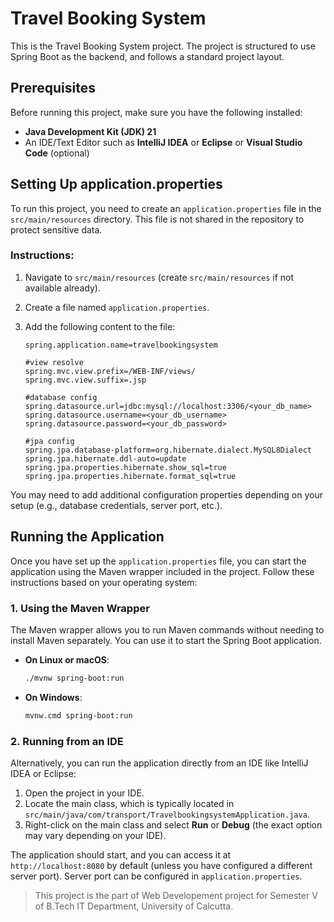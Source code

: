 # Travel Booking System

This is the Travel Booking System project. The project is structured to use Spring Boot as the backend, and follows a standard project layout.

## Prerequisites

Before running this project, make sure you have the following installed:

- **Java Development Kit (JDK) 21**
- An IDE/Text Editor such as **IntelliJ IDEA** or **Eclipse** or **Visual Studio Code** (optional)

## Setting Up application.properties

To run this project, you need to create an `application.properties` file in the `src/main/resources` directory. This file is not shared in the repository to protect sensitive data.

### Instructions:

1. Navigate to `src/main/resources` (create `src/main/resources` if not available already).
2. Create a file named `application.properties`.
3. Add the following content to the file:

   ```properties
   spring.application.name=travelbookingsystem

   #view resolve
   spring.mvc.view.prefix=/WEB-INF/views/
   spring.mvc.view.suffix=.jsp

   #database config
   spring.datasource.url=jdbc:mysql://localhost:3306/<your_db_name>
   spring.datasource.username=<your_db_username>
   spring.datasource.password=<your_db_password>

   #jpa config
   spring.jpa.database-platform=org.hibernate.dialect.MySQL8Dialect
   spring.jpa.hibernate.ddl-auto=update
   spring.jpa.properties.hibernate.show_sql=true
   spring.jpa.properties.hibernate.format_sql=true 
   ```

You may need to add additional configuration properties depending on your setup (e.g., database credentials, server port, etc.).

## Running the Application

Once you have set up the `application.properties` file, you can start the application using the Maven wrapper included in the project. Follow these instructions based on your operating system:

### 1. Using the Maven Wrapper

The Maven wrapper allows you to run Maven commands without needing to install Maven separately. You can use it to start the Spring Boot application.

- **On Linux or macOS**:

   ```bash
   ./mvnw spring-boot:run
   ```

- **On Windows**:

   ```bash
   mvnw.cmd spring-boot:run
   ```

### 2. Running from an IDE

Alternatively, you can run the application directly from an IDE like IntelliJ IDEA or Eclipse:

1. Open the project in your IDE.
2. Locate the main class, which is typically located in `src/main/java/com/transport/TravelbookingsystemApplication.java`.
3. Right-click on the main class and select **Run** or **Debug** (the exact option may vary depending on your IDE).

The application should start, and you can access it at `http://localhost:8080` by default (unless you have configured a different server port). Server port can be configured in `application.properties`.

> This project is the part of Web Developement project for Semester V of B.Tech IT Department, University of Calcutta.